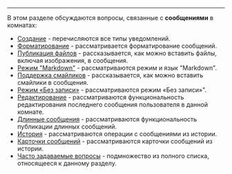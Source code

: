 ***

В этом разделе обсуждаются вопросы, связанные с **сообщениями** в комнатах:

 - [Создание](/articles/ru/messages/creating) - перечисляются все типы уведомлений.
 - [Форматирование](/articles/ru/messages/formatting) - рассматривается форматирование сообщений.
 - [Публикация файлов](/articles/ru/messages/files) - рассказывается, как можно вставить файлы, включая изображения, в сообщения.
 - [Режим "Markdown"](/articles/ru/messages/markdown) - рассматриваются режим и язык "Markdown".
 - [Поддержка смайликов](/articles/ru/messages/emoji-support) - рассказывается, как можно вставить смайлики в сообщения.
 - [Режим «Без записи»](/articles/ru/messages/otr) - рассматриваются режим «Без записи»".
 - [Редактирование](/articles/ru/messages/editing) - рассматриваются функциональность редактирования последнего сообщения пользователя в данной комнате.
 - [Длинные сообщения](/articles/ru/messages/long) - рассматриваются функциональность публикации длинных сообщений.
 - [История](/articles/ru/messages/history) - рассматриваются операции с сообщениями из истории.
 - [Карточки сообщений](/articles/ru/messages/message-cards) - рассматриваются карточки сообщений из истории.
 - [Часто задаваемые вопросы](/articles/ru/messages/faq) - подмножество из полного списка, относящееся к данному разделу.
